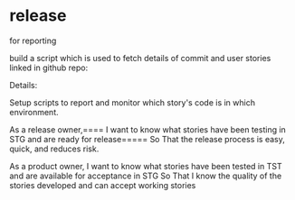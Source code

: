 # release
for reporting

 build a script which is used to fetch details of commit and user stories linked in github repo:

Details:


Setup scripts to report and monitor which story's code is in which environment.

As a release owner,====
I want to know what stories have been testing in STG and are ready for release=====
So That the release process is easy, quick, and reduces risk.

As a product owner,
I want to know what stories have been tested in TST and are available for acceptance in STG
So That I know the quality of the stories developed and can accept working stories
